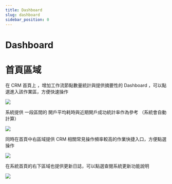 ```yaml
---
title: Dashboard
slug: dashboard
sidebar_position: 0
---
```



# Dashboard

# **首頁區域**

在 CRM 首頁上 ，增加工作流節點數量統計與提供摘要性的 Dashboard ，可以點選進入該作業區，方便快速操作

<img src="/assets/XL1Jb476NoHlUlx6Qu3cRKh9nFc.png"/>

系統提供 一段區間的 開戶平均耗時與近期開戶成功統計率作為參考 （系統會自動計算）

<img src="/assets/RJrJbRicso85NVxYpBXcj4fJnEo.png"/>

同時在首頁中右區域提供 CRM 相關常見操作頻率較高的作業快捷入口，方便點選操作

<img src="/assets/Y75ObsRDvox5eQx9O50c2t8unwb.png"/>

在系統首頁的右下區域也提供更新日誌，可以點選查閱系統更新功能說明

<img src="/assets/TC84b1Ud5o9zS9xeCkTcrJH5njf.png"/>


